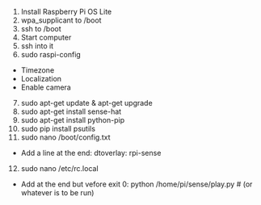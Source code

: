1) Install Raspberry Pi OS Lite
2) wpa_supplicant to /boot
3) ssh to /boot
4) Start computer
5) ssh into it
6) sudo raspi-config
- Timezone
- Localization
- Enable camera
7) sudo apt-get update & apt-get upgrade
8) sudo apt-get install sense-hat
9) sudo apt-get install python-pip
10) sudo pip install psutils
11) sudo nano /boot/config.txt
- Add a line at the end: dtoverlay: rpi-sense
12) sudo nano /etc/rc.local
- Add at the end but vefore exit 0: python /home/pi/sense/play.py # (or whatever is to be run)
